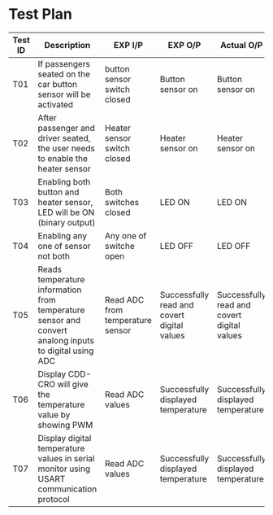# Test Plan

| Test ID | Description | EXP I/P | EXP O/P | Actual O/P | Type of Test |
| ------- | ----------- | ------- | ------- | ---------- | ------------ 
| T01 | If passengers seated on the car button sensor will be activated | button sensor switch closed | Button sensor on | Button sensor on | Requirement based |
| T02 | After passenger and driver seated, the user needs to enable the heater sensor | Heater sensor switch closed | Heater sensor on | Heater sensor on | Requirement based |
| T03 | Enabling both button and heater sensor, LED will be ON (binary output) | Both switches closed | LED ON | LED ON | Requirement based |
| T04 | Enabling any one of sensor not both | Any one of switche open | LED OFF | LED OFF | Boundary based |
| T05 | Reads temperature information from temperature sensor and convert analong inputs to digital using ADC | Read ADC from temperature sensor | Successfully read and covert digital values |  Successfully read and covert digital values | Requirement based |
| T06 | Display CDD-CRO will give the temperature value by showing PWM | Read ADC values | Successfully displayed temperature | Successfully displayed temperature | Requirement based | 
| T07 | Display digital temperature values in serial monitor using USART communication protocol | Read ADC values | Successfully displayed temperature | Successfully displayed temperature | Requirement based | 
